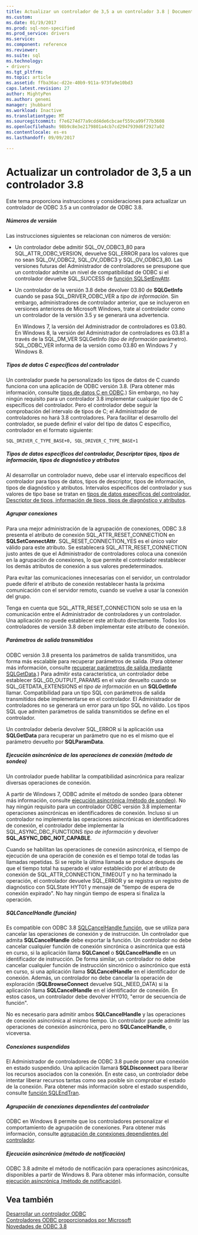 ```yaml
---
title: Actualizar un controlador de 3,5 a un controlador 3.8 | Documentos de Microsoft
ms.custom: 
ms.date: 01/19/2017
ms.prod: sql-non-specified
ms.prod_service: drivers
ms.service: 
ms.component: reference
ms.reviewer: 
ms.suite: sql
ms.technology:
- drivers
ms.tgt_pltfrm: 
ms.topic: article
ms.assetid: ffba36ac-d22e-40b9-911a-973fa9e10bd3
caps.latest.revision: 27
author: MightyPen
ms.author: genemi
manager: jhubbard
ms.workload: Inactive
ms.translationtype: MT
ms.sourcegitcommit: f7e6274d77a9cdd4de6cbcaef559ca99f77b3608
ms.openlocfilehash: 98b9c8e3e2179801a4cb7cd2947939d6f2927a02
ms.contentlocale: es-es
ms.lasthandoff: 09/09/2017

---
```

# <a name="upgrading-a-35-driver-to-a-38-driver"></a>Actualizar un controlador de 3,5 a un controlador 3.8
Este tema proporciona instrucciones y consideraciones para actualizar un controlador de ODBC 3.5 a un controlador de ODBC 3.8.  
  
##### <a name="version-numbers"></a>Números de versión  
 Las instrucciones siguientes se relacionan con números de versión:  
  
-   Un controlador debe admitir SQL_OV_ODBC3_80 para SQL_ATTR_ODBC_VERSION, devuelve SQL_ERROR para los valores que no sean SQL_OV_ODBC2, SQL_OV_ODBC3 y SQL_OV_ODBC3_80. Las versiones futuras del Administrador de controladores se presupone que un controlador admite un nivel de compatibilidad de ODBC si el controlador devuelve SQL_SUCCESS de [función SQLSetEnvAttr](../../../odbc/reference/syntax/sqlsetenvattr-function.md).  
  
-   Un controlador de la versión 3.8 debe devolver 03.80 de **SQLGetInfo** cuando se pasa SQL_DRIVER_ODBC_VER a *tipo de información*. Sin embargo, administradores de controlador anterior, que se incluyeron en versiones anteriores de Microsoft Windows, trate al controlador como un controlador de la versión 3.5 y se generará una advertencia.  
  
     En Windows 7, la versión del Administrador de controladores es 03.80. En Windows 8, la versión del Administrador de controladores es 03.81 a través de la SQL_DM_VER SQLGetInfo (*tipo de información* parámetro). SQL_ODBC_VER informa de la versión como 03.80 en Windows 7 y Windows 8.  
  
##### <a name="driver-specific-c-data-types"></a>Tipos de datos C específicos del controlador  
 Un controlador puede ha personalizado los tipos de datos de C cuando funciona con una aplicación de ODBC versión 3.8. (Para obtener más información, consulte [tipos de datos C en ODBC](../../../odbc/reference/develop-app/c-data-types-in-odbc.md).) Sin embargo, no hay ningún requisito para un controlador 3.8 implementar cualquier tipo de C específicos del controlador. Pero el controlador debe seguir la comprobación del intervalo de tipos de C; el Administrador de controladores no hará 3.8 controladores. Para facilitar el desarrollo del controlador, se puede definir el valor del tipo de datos C específico, controlador en el formato siguiente:  
  
```  
SQL_DRIVER_C_TYPE_BASE+0, SQL_DRIVER_C_TYPE_BASE+1  
```  
  
##### <a name="driver-specific-data-types-descriptor-types-information-types-diagnostic-types-and-attributes"></a>Tipos de datos específicos del controlador, Descriptor tipos, tipos de información, tipos de diagnóstico y atributos  
 Al desarrollar un controlador nuevo, debe usar el intervalo específicos del controlador para tipos de datos, tipos de descriptor, tipos de información, tipos de diagnóstico y atributos. Intervalos específicos del controlador y sus valores de tipo base se tratan en [tipos de datos específicos del controlador, Descriptor de tipos, información de tipos, tipos de diagnóstico y atributos](../../../odbc/reference/develop-app/driver-specific-data-types-descriptor-information-diagnostic.md).  
  
##### <a name="connection-pooling"></a>Agrupar conexiones  
 Para una mejor administración de la agrupación de conexiones, ODBC 3.8 presenta el atributo de conexión SQL_ATTR_RESET_CONNECTION en **SQLSetConnectAttr**. SQL_RESET_CONNECTION_YES es el único valor válido para este atributo. Se establecerá SQL_ATTR_RESET_CONNECTION justo antes de que el Administrador de controladores coloca una conexión en la agrupación de conexiones, lo que permite el controlador restablecer los demás atributos de conexión a sus valores predeterminados.  
  
 Para evitar las comunicaciones innecesarias con el servidor, un controlador puede diferir el atributo de conexión restablecer hasta la próxima comunicación con el servidor remoto, cuando se vuelve a usar la conexión del grupo.  
  
 Tenga en cuenta que SQL_ATTR_RESET_CONNECTION solo se usa en la comunicación entre el Administrador de controladores y un controlador. Una aplicación no puede establecer este atributo directamente. Todos los controladores de versión 3.8 deben implementar este atributo de conexión.  
  
##### <a name="streamed-output-parameters"></a>Parámetros de salida transmitidos  
 ODBC versión 3.8 presenta los parámetros de salida transmitidos, una forma más escalable para recuperar parámetros de salida. (Para obtener más información, consulte [recuperar parámetros de salida mediante SQLGetData](../../../odbc/reference/develop-app/retrieving-output-parameters-using-sqlgetdata.md).) Para admitir esta característica, un controlador debe establecer SQL_GD_OUTPUT_PARAMS en el valor devuelto cuando se SQL_GETDATA_EXTENSIONS el *tipo de información* en un **SQLGetInfo** llamar. Compatibilidad para un tipo SQL con parámetros de salida transmitidos debe implementarse en el controlador. El Administrador de controladores no se generará un error para un tipo SQL no válido. Los tipos SQL que admiten parámetros de salida transmitidos se define en el controlador.  
  
 Un controlador debería devolver SQL_ERROR si la aplicación usa **SQLGetData** para recuperar un parámetro que no es el mismo que el parámetro devuelto por **SQLParamData**.  
  
##### <a name="asynchronous-execution-for-connection-operations-polling-method"></a>Ejecución asincrónica de las operaciones de conexión (método de sondeo)  
 Un controlador puede habilitar la compatibilidad asincrónica para realizar diversas operaciones de conexión.  
  
 A partir de Windows 7, ODBC admite el método de sondeo (para obtener más información, consulte [ejecución asincrónica (método de sondeo)](../../../odbc/reference/develop-app/asynchronous-execution-polling-method.md). No hay ningún requisito para un controlador ODBC versión 3.8 implementar operaciones asincrónicas en identificadores de conexión. Incluso si un controlador no implementa las operaciones asincrónicas en identificadores de conexión, el controlador debe implementar la SQL_ASYNC_DBC_FUNCTIONS *tipo de información* y devolver **SQL_ASYNC_DBC_NOT_CAPABLE**.  
  
 Cuando se habilitan las operaciones de conexión asincrónica, el tiempo de ejecución de una operación de conexión es el tiempo total de todas las llamadas repetidas. Si se repite la última llamada se produce después de que el tiempo total ha superado el valor establecido por el atributo de conexión de SQL_ATTR_CONNECTION_TIMEOUT y no ha terminado la operación, el controlador devuelve SQL_ERROR y se registra un registro de diagnóstico con SQLState HYT01 y mensaje de "tiempo de espera de conexión expirado". No hay ningún tiempo de espera si finaliza la operación.  
  
##### <a name="sqlcancelhandle-function"></a>SQLCancelHandle (función)  
 Es compatible con ODBC 3.8 [SQLCancelHandle función](../../../odbc/reference/syntax/sqlcancelhandle-function.md), que se utiliza para cancelar las operaciones de conexión y de instrucción. Un controlador que admita **SQLCancelHandle** debe exportar la función. Un controlador no debe cancelar cualquier función de conexión sincrónica o asincrónica que está en curso, si la aplicación llama **SQLCancel** o **SQLCancelHandle** en un identificador de instrucción. De forma similar, un controlador no debe cancelar cualquier función de instrucción sincrónico o asincrónico que está en curso, si una aplicación llama **SQLCancelHandle** en el identificador de conexión. Además, un controlador no debe cancelar la operación de exploración (**SQLBrowseConnect** devuelve SQL_NEED_DATA) si la aplicación llama **SQLCancelHandle** en el identificador de conexión. En estos casos, un controlador debe devolver HY010, "error de secuencia de función".  
  
 No es necesario para admitir ambos **SQLCancelHandle** y las operaciones de conexión asincrónica al mismo tiempo. Un controlador puede admitir las operaciones de conexión asincrónica, pero no **SQLCancelHandle**, o viceversa.  
  
##### <a name="suspended-connections"></a>Conexiones suspendidas  
 El Administrador de controladores de ODBC 3.8 puede poner una conexión en estado suspendido. Una aplicación llamará **SQLDisconnect** para liberar los recursos asociados con la conexión. En este caso, un controlador debe intentar liberar recursos tantas como sea posible sin comprobar el estado de la conexión. Para obtener más información sobre el estado suspendido, consulte [función SQLEndTran](../../../odbc/reference/syntax/sqlendtran-function.md).  
  
##### <a name="driver-aware-connection-pooling"></a>Agrupación de conexiones dependientes del controlador  
 ODBC en Windows 8 permite que los controladores personalizar el comportamiento de agrupación de conexiones. Para obtener más información, consulte [agrupación de conexiones dependientes del controlador](../../../odbc/reference/develop-app/driver-aware-connection-pooling.md).  
  
##### <a name="asynchronous-execution-notification-method"></a>Ejecución asincrónica (método de notificación)  
 ODBC 3.8 admite el método de notificación para operaciones asincrónicas, disponibles a partir de Windows 8. Para obtener más información, consulte [ejecución asincrónica (método de notificación)](../../../odbc/reference/develop-app/asynchronous-execution-notification-method.md).  
  
## <a name="see-also"></a>Vea también  
 [Desarrollar un controlador ODBC](../../../odbc/reference/develop-driver/developing-an-odbc-driver.md)   
 [Controladores ODBC proporcionados por Microsoft](../../../odbc/microsoft/microsoft-supplied-odbc-drivers.md)   
 [Novedades de ODBC 3.8](../../../odbc/reference/what-s-new-in-odbc-3-8.md)

